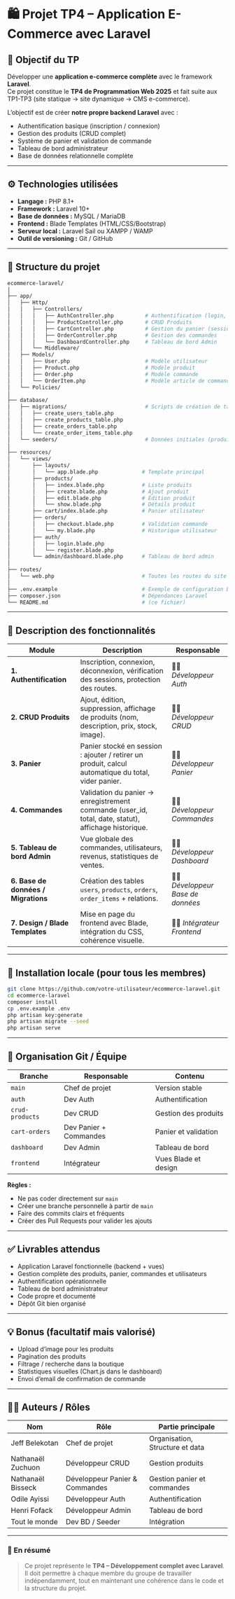 # 🛍️ Projet TP4 – Application E-Commerce avec Laravel

## 🎯 Objectif du TP
Développer une **application e-commerce complète** avec le framework **Laravel**.  
Ce projet constitue le **TP4 de Programmation Web 2025** et fait suite aux TP1-TP3 (site statique → site dynamique → CMS e-commerce).  

L’objectif est de créer **notre propre backend Laravel** avec :
- Authentification basique (inscription / connexion)
- Gestion des produits (CRUD complet)
- Système de panier et validation de commande
- Tableau de bord administrateur
- Base de données relationnelle complète

---

## ⚙️ Technologies utilisées
- **Langage :** PHP 8.1+
- **Framework :** Laravel 10+
- **Base de données :** MySQL / MariaDB
- **Frontend :** Blade Templates (HTML/CSS/Bootstrap)
- **Serveur local :** Laravel Sail ou XAMPP / WAMP
- **Outil de versioning :** Git / GitHub

---

## 🧩 Structure du projet

```bash
ecommerce-laravel/
│
├── app/
│   ├── Http/
│   │   ├── Controllers/
│   │   │   ├── AuthController.php          # Authentification (login, register, logout)
│   │   │   ├── ProductController.php       # CRUD Produits
│   │   │   ├── CartController.php          # Gestion du panier (session)
│   │   │   ├── OrderController.php         # Gestion des commandes
│   │   │   └── DashboardController.php     # Tableau de bord Admin
│   │   └── Middleware/
│   ├── Models/
│   │   ├── User.php                        # Modèle utilisateur
│   │   ├── Product.php                     # Modèle produit
│   │   ├── Order.php                       # Modèle commande
│   │   └── OrderItem.php                   # Modèle article de commande
│   └── Policies/
│
├── database/
│   ├── migrations/                         # Scripts de création de tables
│   │   ├── create_users_table.php
│   │   ├── create_products_table.php
│   │   ├── create_orders_table.php
│   │   └── create_order_items_table.php
│   └── seeders/                            # Données initiales (produits, admin)
│
├── resources/
│   └── views/
│       ├── layouts/
│       │   └── app.blade.php              # Template principal
│       ├── products/
│       │   ├── index.blade.php            # Liste produits
│       │   ├── create.blade.php           # Ajout produit
│       │   ├── edit.blade.php             # Édition produit
│       │   └── show.blade.php             # Détails produit
│       ├── cart/index.blade.php           # Panier utilisateur
│       ├── orders/
│       │   ├── checkout.blade.php         # Validation commande
│       │   └── my.blade.php               # Historique utilisateur
│       ├── auth/
│       │   ├── login.blade.php
│       │   └── register.blade.php
│       └── admin/dashboard.blade.php      # Tableau de bord admin
│
├── routes/
│   └── web.php                            # Toutes les routes du site
│
├── .env.example                           # Exemple de configuration BD
├── composer.json                          # Dépendances Laravel
└── README.md                              # (ce fichier)
```

---

## 🧠 Description des fonctionnalités

| Module | Description | Responsable |
|---------|-------------|--------------|
| **1. Authentification** | Inscription, connexion, déconnexion, vérification des sessions, protection des routes. | 🧑‍💻 *Développeur Auth* |
| **2. CRUD Produits** | Ajout, édition, suppression, affichage de produits (nom, description, prix, stock, image). | 🧑‍💻 *Développeur CRUD* |
| **3. Panier** | Panier stocké en session : ajouter / retirer un produit, calcul automatique du total, vider panier. | 🧑‍💻 *Développeur Panier* |
| **4. Commandes** | Validation du panier → enregistrement commande (user_id, total, date, statut), affichage historique. | 🧑‍💻 *Développeur Commandes* |
| **5. Tableau de bord Admin** | Vue globale des commandes, utilisateurs, revenus, statistiques de ventes. | 🧑‍💻 *Développeur Dashboard* |
| **6. Base de données / Migrations** | Création des tables `users`, `products`, `orders`, `order_items` + relations. | 🧑‍💻 *Développeur Base de données* |
| **7. Design / Blade Templates** | Mise en page du frontend avec Blade, intégration du CSS, cohérence visuelle. | 🧑‍💻 *Intégrateur Frontend* |

---

## 🧰 Installation locale (pour tous les membres)

```bash
git clone https://github.com/votre-utilisateur/ecommerce-laravel.git
cd ecommerce-laravel
composer install
cp .env.example .env
php artisan key:generate
php artisan migrate --seed
php artisan serve
```

---

## 🧭 Organisation Git / Équipe

| Branche | Responsable | Contenu |
|----------|-------------|----------|
| `main` | Chef de projet | Version stable |
| `auth` | Dev Auth | Authentification |
| `crud-products` | Dev CRUD | Gestion des produits |
| `cart-orders` | Dev Panier + Commandes | Panier et validation |
| `dashboard` | Dev Admin | Tableau de bord |
| `frontend` | Intégrateur | Vues Blade et design |

**Règles :**
- Ne pas coder directement sur `main`
- Créer une branche personnelle à partir de `main`
- Faire des commits clairs et fréquents
- Créer des Pull Requests pour valider les ajouts

---

## ✅ Livrables attendus
- Application Laravel fonctionnelle (backend + vues)
- Gestion complète des produits, panier, commandes et utilisateurs
- Authentification opérationnelle
- Tableau de bord administrateur
- Code propre et documenté
- Dépôt Git bien organisé

---

## 💡 Bonus (facultatif mais valorisé)
- Upload d’image pour les produits
- Pagination des produits
- Filtrage / recherche dans la boutique
- Statistiques visuelles (Chart.js dans le dashboard)
- Envoi d’email de confirmation de commande

---

## 👨‍💻 Auteurs / Rôles
| Nom | Rôle | Partie principale |
|------|------|------------------|
| Jeff Belekotan | Chef de projet | Organisation, Structure et data|
| Nathanaël Zuchuon | Développeur CRUD | Gestion produits |
| Nathanaël Bisseck | Développeur Panier & Commandes | Gestion panier et commandes |
| Odile Ayissi | Développeur Auth | Authentification |
| Henri Fofack | Développeur Admin | Tableau de bord |
| Tout le monde | Dev BD / Seeder | Intégration  |

---

### 🚀 En résumé

> Ce projet représente le **TP4 – Développement complet avec Laravel**.  
> Il doit permettre à chaque membre du groupe de travailler indépendamment, tout en maintenant une cohérence dans le code et la structure du projet.
